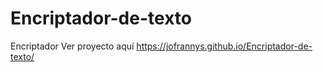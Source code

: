 # Encriptador-de-texto
Encriptador
Ver proyecto aquí https://jofrannys.github.io/Encriptador-de-texto/
